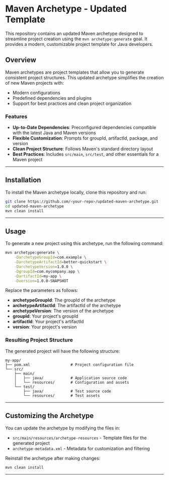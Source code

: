 # Maven Archetype - Updated Template

This repository contains an updated Maven archetype designed to streamline project creation using the `mvn archetype:generate` goal. It provides a modern, customizable project template for Java developers.

## Overview
Maven archetypes are project templates that allow you to generate consistent project structures. This updated archetype simplifies the creation of new Maven projects with:
- Modern configurations
- Predefined dependencies and plugins
- Support for best practices and clean project organization

### Features
- **Up-to-Date Dependencies**: Preconfigured dependencies compatible with the latest Java and Maven versions
- **Flexible Customization**: Prompts for groupId, artifactId, package, and version
- **Clean Project Structure**: Follows Maven's standard directory layout
- **Best Practices**: Includes `src/main`, `src/test`, and other essentials for a Maven project

---

## Installation
To install the Maven archetype locally, clone this repository and run:

```bash
git clone https://github.com/<your-repo>/updated-maven-archetype.git
cd updated-maven-archetype
mvn clean install
```

---

## Usage
To generate a new project using this archetype, run the following command:

```bash
mvn archetype:generate \
    -DarchetypeGroupId=com.example \
    -DarchetypeArtifactId=better-quickstart \
    -DarchetypeVersion=1.0.0 \
    -DgroupId=com.mycompany.app \
    -DartifactId=my-app \
    -Dversion=1.0.0-SNAPSHOT
```

Replace the parameters as follows:
- **archetypeGroupId**: The groupId of the archetype
- **archetypeArtifactId**: The artifactId of the archetype
- **archetypeVersion**: The version of the archetype
- **groupId**: Your project's groupId
- **artifactId**: Your project's artifactId
- **version**: Your project's version

### Resulting Project Structure
The generated project will have the following structure:

```plaintext
my-app/
├── pom.xml                  # Project configuration file
└── src/
    ├── main/
    │   ├── java/            # Application source code
    │   └── resources/       # Configuration and assets
    └── test/
        ├── java/            # Test source code
        └── resources/       # Test assets
```

---

## Customizing the Archetype
You can update the archetype by modifying the files in:
- `src/main/resources/archetype-resources` - Template files for the generated project
- `archetype-metadata.xml` - Metadata for customization and filtering

Reinstall the archetype after making changes:

```bash
mvn clean install
```

---

